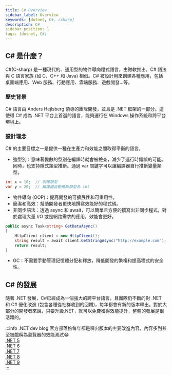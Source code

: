 ```yaml
---
title: C# Overview
sidebar_label: Overview
keywords: [dotnet, C#, csharp]
description: C#
sidebar_position: 1
tags: [dotnet, C#]
---
```


## C# 是什麼？
C#(C-sharp) 是一種現代的、通用型的物件導向程式語言，由微軟推出。C# 語法與 C 語言家族 (如 C、C++ 和 Java) 相似。C# 被設計用來創建各種應用，包括桌面端應用、Web 服務、行動應用、雲端服務、遊戲開發...等。

### 歷史背景
C# 語言由 Anders Hejlsberg 領導的團隊開發，並且是 .NET 框架的一部分。這使得 C# 成為 .NET 平台上首選的語言，能夠運行在 Windows 操作系統和跨平台環境上。

### 設計理念
C# 的主要目標之一是提供一種在生產力和效能之間取得平衡的語言。

- 強型別：意味著變數的型別在編譯時就會被檢查，減少了運行時錯誤的可能。同時，也支持隱式類型推斷。通過 var 關鍵字可以讓編譯器自行推斷變量類型。
```csharp
int x = 10;  // 明確類型
var y = 20;  // 編譯器自動推斷類型為 int
```

- 物件導向 (OOP)：提高開發的可擴展性和可重用性。
- 簡潔和高效：幫助開發者更快地撰寫效能好的程式碼。
- 非同步語法：透過 async 和 await，可以簡單且方便的撰寫出非同步程式，對於處理大量 I/O 或是網路需求的應用，效能會更好。
```csharp
public async Task<string> GetDataAsync()
{
    HttpClient client = new HttpClient();
    string result = await client.GetStringAsync("http://example.com");
    return result;
}
```

- GC：不需要手動管理記憶體分配和釋放，降低開發的繁複和提高程式的安全性。

## C# 的發展

隨著 .NET 發展，C#已經成為一個強大的跨平台語言，且團隊仍不斷的對 .NET 和 C# 優化改進 (包含各種從社群收到的回饋)，每年都會有新的版本釋出。對於大部分的開發者來說，只要升級.NET，就可以免費獲得效能提升，整體的發展是很活躍的。

:::info .NET dev blog
官方部落格每年都是釋出版本的主要改進內容，內容多到甚至被戲稱為瀏覽器的效能測試😂  
[.NET 5](https://devblogs.microsoft.com/dotnet/performance-improvements-in-net-5/)  
[.NET 6](https://devblogs.microsoft.com/dotnet/string-interpolation-in-c-10-and-net-6/)  
[.NET 7](https://devblogs.microsoft.com/dotnet/performance_improvements_in_net_7/)  
[.NET 8](https://devblogs.microsoft.com/dotnet/performance-improvements-in-net-8/)  
[.NET 9](https://devblogs.microsoft.com/dotnet/performance-improvements-in-net-9/)  
:::